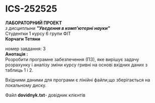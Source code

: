 # ICS-252525
**ЛАБОРАТОРНИЙ ПРОЕКТ**  
*з дисциплыни* ***"Уведення в комп'ютерні науки"***  
Студентки 1 курсу 6 групи ФІТ  
**Корчаги Тетяни**  


номер завдання: 3  
**Анотація :**  
Розробити програмне забезпечення (ПЗ), яке вирішує задачу розрахунку і аналізу зміни курсу гривні на
основі вхідних даних з таблиць 1 і 2.  

Вхідними даними для програми є лінійні файли,що зберігається на локальному диску.  

Файл **dovidnyk.txt**- довідник клієнтів  
